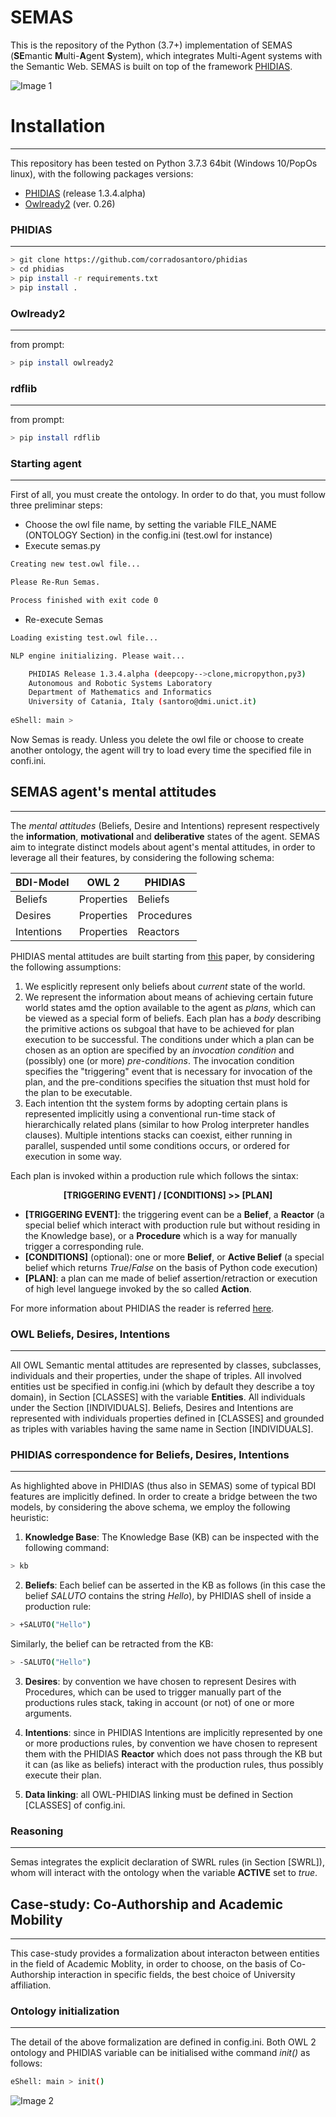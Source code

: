 # SEMAS

This is the repository of the Python (3.7+) implementation of SEMAS (**SE**mantic **M**ulti-**A**gent **S**ystem), which integrates 
Multi-Agent systems with the Semantic Web. SEMAS is built on top of the framework [PHIDIAS](https://ceur-ws.org/Vol-2502/paper5.pdf).

![Image 1](images/schema.jpg)

# Installation

---------------

This repository has been tested on Python 3.7.3 64bit (Windows 10/PopOs linux), with the following packages versions:

* [PHIDIAS](https://github.com/corradosantoro/phidias) (release 1.3.4.alpha) 
* [Owlready2](https://pypi.org/project/Owlready2/) (ver. 0.26)


### PHIDIAS

---------------

```sh
> git clone https://github.com/corradosantoro/phidias
> cd phidias
> pip install -r requirements.txt
> pip install .
```


### Owlready2 

---------------

from prompt:
```sh
> pip install owlready2
```

### rdflib 

---------------

from prompt:
```sh
> pip install rdflib
```


### Starting agent

---------------

First of all, you must create the ontology. In order to do that, you must follow three preliminar steps:

* Choose the owl file name, by setting the variable FILE_NAME (ONTOLOGY Section) in the config.ini (test.owl for instance)
* Execute semas.py

```sh
Creating new test.owl file...

Please Re-Run Semas.

Process finished with exit code 0
```

* Re-execute Semas

```sh
Loading existing test.owl file...

NLP engine initializing. Please wait...

	PHIDIAS Release 1.3.4.alpha (deepcopy-->clone,micropython,py3)
	Autonomous and Robotic Systems Laboratory
	Department of Mathematics and Informatics
	University of Catania, Italy (santoro@dmi.unict.it)
	
eShell: main > 
```

Now Semas is ready.
Unless you delete the owl file or choose to create another ontology, the agent will try to load every time the specified file in confi.ini.


## SEMAS agent's **mental attitudes**

---------------
The *mental attitudes* (Beliefs, Desire and Intentions) represent respectively the **information**, **motivational** and **deliberative**
states of the agent. SEMAS aim to integrate distinct models about agent's mental attitudes, in order to leverage all their features, by considering the following schema:


| BDI-Model  | OWL 2      | PHIDIAS    |
|------------|------------|------------|
| Beliefs    | Properties | Beliefs    |
| Desires    | Properties | Procedures |
| Intentions | Properties | Reactors   |

PHIDIAS mental attitudes are built starting from [this](https://cdn.aaai.org/ICMAS/1995/ICMAS95-042.pdf) paper, by considering the following assumptions:

1. We esplicitly represent only beliefs about *current* state of the world.
2. We represent the information about means of achieving certain future world states amd the option available to the agent as *plans*, which can be viewed as a special form of beliefs.
Each plan has a *body* describing the primitive actions os subgoal that have to be achieved for plan execution to be successful. The conditions under which a plan can be chosen as an option
are specified by an *invocation condition* and (possibly) one (or more) *pre-conditions*. The invocation condition specifies the "triggering" event that is necessary for invocation of the plan,
and the pre-conditions specifies the situation thst must hold for the plan to be executable.
3. Each intention tht the system forms by adopting certain plans is represented implicitly using a conventional run-time stack of hierarchically related plans (similar to how Prolog interpreter
handles clauses). Multiple intentions stacks can coexist, either running in parallel, suspended until some conditions occurs, or ordered for execution in some way.

Each plan is invoked within a production rule which follows the sintax: <BR><CENTER>**[TRIGGERING EVENT] / [CONDITIONS] >> [PLAN]**</CENTER>

* **[TRIGGERING EVENT]**: the triggering event can be a **Belief**, a **Reactor** (a special belief which interact with production rule but without residing in the Knowledge base), or a **Procedure**
which is a way for manually trigger a corresponding rule.
* **[CONDITIONS]** (optional): one or more **Belief**, or **Active Belief** (a special belief which returns *True*/*False* on the basis of Python code execution)
* **[PLAN]**: a plan can me made of belief assertion/retraction or execution of high level languege invoked by the so called **Action**. 

For more information about PHIDIAS the reader is referred [here](https://www.dmi.unict.it/santoro/teaching/psr/slides/PHIDIAS.pdf).


### OWL Beliefs, Desires, Intentions

---------------

All OWL Semantic mental attitudes are represented by classes, subclasses, individuals and their properties, under the shape of triples. All involved entities ust be specified in config.ini
(which by default they describe a toy domain), in Section [CLASSES] with the variable **Entities**. All individuals under the Section [INDIVIDUALS]. Beliefs, Desires and Intentions are
represented with individuals properties defined in [CLASSES] and grounded as triples with variables having the same name in Section [INDIVIDUALS].

### PHIDIAS correspondence for Beliefs, Desires, Intentions

---------------

As highlighted above in PHIDIAS (thus also in SEMAS) some of typical BDI features are implicitly defined. In order to create a bridge between the two models, by considering the above schema, we employ the following
heuristic:

1. **Knowledge Base**: The Knowledge Base (KB) can be inspected with the following command:
```sh
> kb
```

2. **Beliefs**: Each belief can be asserted in the KB as follows (in this case the belief *SALUTO* contains the string *Hello*), by PHIDIAS shell of inside a production rule:
```sh
> +SALUTO("Hello")
```
Similarly, the belief can be retracted from the KB:
```sh
> -SALUTO("Hello")
```

3. **Desires**: by convention we have chosen to represent Desires with Procedures, which can be used to trigger manually part of the productions rules stack, taking in account (or not)
of one or more arguments.

4. **Intentions**: since in PHIDIAS Intentions are implicitly represented by one or more productions rules, by convention we have chosen to represent them with the PHIDIAS **Reactor**
which does not pass through the KB but it can (as like as beliefs) interact with the production rules, thus possibly execute their plan.

5. **Data linking**: all OWL-PHIDIAS linking must be defined in Section [CLASSES] of config.ini.


### Reasoning

---------------

Semas integrates the explicit declaration of SWRL rules (in Section [SWRL]), whom will interact with the ontology when the variable **ACTIVE** set to *true*.   


## Case-study: Co-Authorship and Academic Mobility

---------------
This case-study provides a formalization about interacton between entities in the field of Academic Moblity, in order to choose, on the basis of Co-Authorship
interaction in specific fields, the best choice of University affiliation.


### Ontology initialization

---------------
The detail of the above formalization are defined in config.ini. Both OWL 2 ontology and PHIDIAS variable can be initialised withe command *init()* as follows:

```sh
eShell: main > init()
```

![Image 2](images/classes.png)





